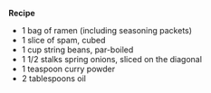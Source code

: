 __Recipe__
- 1 bag of ramen (including seasoning packets)
- 1 slice of spam, cubed
- 1 cup string beans, par-boiled
- 1 1/2 stalks spring onions, sliced on the diagonal
- 1 teaspoon curry powder
- 2 tablespoons oil